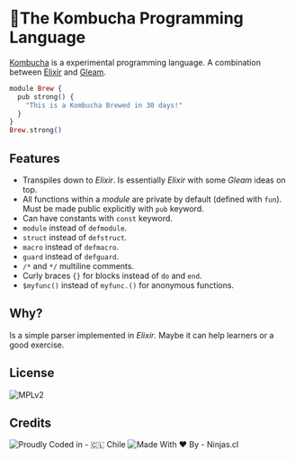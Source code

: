 # 🍹The Kombucha Programming Language

[Kombucha](https://en.wikipedia.org/wiki/Kombucha) is a experimental programming language.
A combination between [Elixir](https://elixir-lang.org/) and [Gleam](https://gleam.run/).

```elixir
module Brew {
  pub strong() {
    "This is a Kombucha Brewed in 30 days!"
  }
}
Brew.strong()
```

## Features

- Transpiles down to _Elixir_. Is essentially _Elixir_ with some _Gleam_ ideas on top.
- All functions within a _module_ are private by default (defined with `fun`). Must be made public explicitly with `pub` keyword.
- Can have constants with `const` keyword.
- `module` instead of `defmodule`.
- `struct` instead of `defstruct`.
- `macro` instead of `defmacro`.
- `guard` instead of `defguard`.
- `/*` and `*/` multiline comments.
- Curly braces `{}` for blocks instead of `do` and `end`.
- `$myfunc()` instead of `myfunc.()` for anonymous functions.

## Why?

Is a simple parser implemented in _Elixir_. Maybe it can help learners or a good exercise.

## License

![MPLv2](https://img.shields.io/badge/License-MPL%20v2-blue.svg)

## Credits

![Proudly Coded in - 🇨🇱 Chile](https://img.shields.io/badge/Proudly_Coded_in-🇨🇱_Chile-white?style=for-the-badge)
![Made With ❤️ By - Ninjas.cl](https://img.shields.io/badge/Made_With_❤️_By-Ninjas.cl-2ea44f?style=for-the-badge)
